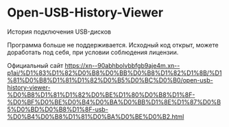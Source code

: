 # Open-USB-History-Viewer
История подключения USB-дисков

Программа больше не поддерживается. Исходный код открыт, можете доработать под себя, при условии соблюдения лицензии.

Официальный сайт https://xn--90abhbolvbbfgb9aje4m.xn--p1ai/%D1%83%D1%82%D0%B8%D0%BB%D0%B8%D1%82%D1%8B/%D1%81%D0%B8%D1%81%D1%82%D0%B5%D0%BC%D0%B0/open-usb-history-viewer-%D0%B8%D1%81%D1%82%D0%BE%D1%80%D0%B8%D1%8F-%D0%BF%D0%BE%D0%B4%D0%BA%D0%BB%D1%8E%D1%87%D0%B5%D0%BD%D0%B8%D1%8F-usb-%D0%B4%D0%B8%D1%81%D0%BA%D0%BE%D0%B2.html
